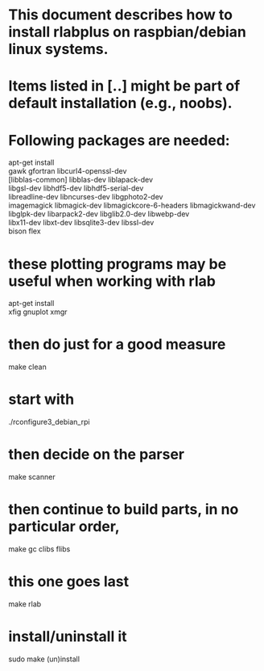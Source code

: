 # This document describes how to install rlabplus on raspbian/debian linux systems.
# Items listed in [..] might be part of default installation (e.g., noobs).
# Following packages are needed:

apt-get install \
  gawk  gfortran  libcurl4-openssl-dev \
  [libblas-common] libblas-dev liblapack-dev \
  libgsl-dev libhdf5-dev libhdf5-serial-dev \
  libreadline-dev libncurses-dev libgphoto2-dev \
  imagemagick libmagick-dev libmagickcore-6-headers libmagickwand-dev \
  libglpk-dev libarpack2-dev libglib2.0-dev libwebp-dev \
  libx11-dev libxt-dev libsqlite3-dev libssl-dev  \
  bison flex

# these plotting programs may be useful when working with rlab
apt-get install \
  xfig gnuplot xmgr

# then do just for a good measure
make clean

# start with
./rconfigure3_debian_rpi

# then decide on the parser
make scanner 

# then continue to build parts, in no particular order,
make gc clibs flibs

# this one goes last
make rlab

# install/uninstall it
sudo make (un)install


